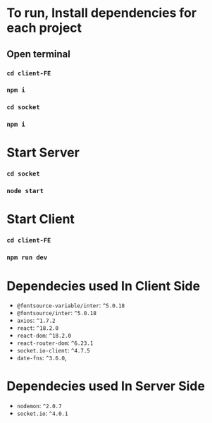 # To run, Install dependencies for each project

## Open terminal
### `cd client-FE`
### `npm i`

### `cd socket`
### `npm i`

# Start Server

### `cd socket`
### `node start`

# Start Client

### `cd client-FE`
### `npm run dev`

# Dependecies used In Client Side

- `@fontsource-variable/inter`: `^5.0.18`
- `@fontsource/inter`: `^5.0.18`
- `axios`: `^1.7.2`
- `react`: `^18.2.0`
- `react-dom`: `^18.2.0`
- `react-router-dom`: `^6.23.1`
- `socket.io-client`: `^4.7.5`
- `date-fns`: `^3.6.0`,


# Dependecies used In Server Side

- `nodemon`: `^2.0.7`
- `socket.io`: `^4.0.1`